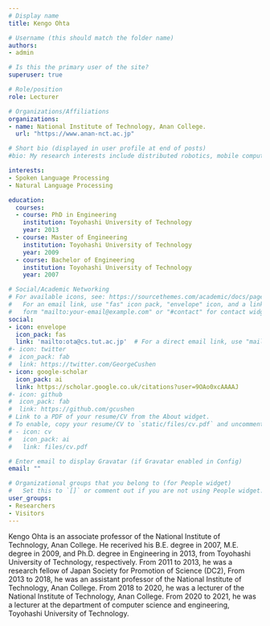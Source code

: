 ```yaml
---
# Display name
title: Kengo Ohta

# Username (this should match the folder name)
authors:
- admin

# Is this the primary user of the site?
superuser: true

# Role/position
role: Lecturer

# Organizations/Affiliations
organizations:
- name: National Institute of Technology, Anan College.
  url: "https://www.anan-nct.ac.jp"

# Short bio (displayed in user profile at end of posts)
#bio: My research interests include distributed robotics, mobile computing and programmable matter.

interests:
- Spoken Language Processing
- Natural Language Processing

education:
  courses:
  - course: PhD in Engineering
    institution: Toyohashi University of Technology
    year: 2013
  - course: Master of Engineering
    institution: Toyohashi University of Technology
    year: 2009
  - course: Bachelor of Engineering
    institution: Toyohashi University of Technology
    year: 2007

# Social/Academic Networking
# For available icons, see: https://sourcethemes.com/academic/docs/page-builder/#icons
#   For an email link, use "fas" icon pack, "envelope" icon, and a link in the
#   form "mailto:your-email@example.com" or "#contact" for contact widget.
social:
- icon: envelope
  icon_pack: fas
  link: 'mailto:ota@cs.tut.ac.jp'  # For a direct email link, use "mailto:test@example.org".
#- icon: twitter
#  icon_pack: fab
#  link: https://twitter.com/GeorgeCushen
- icon: google-scholar
  icon_pack: ai
  link: https://scholar.google.co.uk/citations?user=9OAo0xcAAAAJ
#- icon: github
#  icon_pack: fab
#  link: https://github.com/gcushen
# Link to a PDF of your resume/CV from the About widget.
# To enable, copy your resume/CV to `static/files/cv.pdf` and uncomment the lines below.
# - icon: cv
#   icon_pack: ai
#   link: files/cv.pdf

# Enter email to display Gravatar (if Gravatar enabled in Config)
email: ""

# Organizational groups that you belong to (for People widget)
#   Set this to `[]` or comment out if you are not using People widget.
user_groups:
- Researchers
- Visitors
---
```


Kengo Ohta is an associate professor of the National Institute of Technology, Anan College.
He recerived his B.E. degree in 2007, M.E. degree in 2009, and Ph.D. degree in Engineering in 2013, from Toyohashi University of Technology, respectively.
From 2011 to 2013, he was a research fellow of Japan Society for Promotion of Science (DC2),
From 2013 to 2018, he was an assistant professor of the National Institute of Technology, Anan College.
From 2018 to 2020, he was a lecturer of the National Institute of Technology, Anan College.
From 2020 to 2021, he was a lecturer at the department of computer science and engineering, Toyohashi University of Technology.
